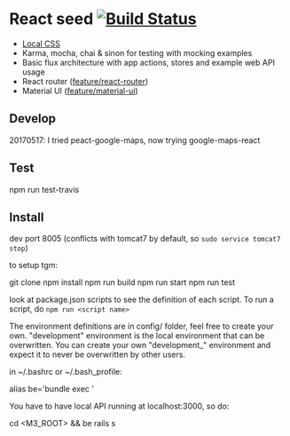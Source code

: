 # React seed [![Build Status](https://travis-ci.org/badsyntax/react-seed.svg?branch=master)](https://travis-ci.org/badsyntax/react-seed)

* [Local CSS](https://github.com/webpack/css-loader#local-scope)
* Karma, mocha, chai & sinon for testing with mocking examples
* Basic flux architecture with app actions, stores and example web API usage
* React router ([feature/react-router](https://github.com/badsyntax/react-seed/tree/feature/react-router))
* Material UI ([feature/material-ui](https://github.com/badsyntax/react-seed/tree/feature/material-ui))

## Develop

20170517: I tried peact-google-maps, now trying google-maps-react

## Test

 npm run test-travis

## Install

dev port 8005 (conflicts with tomcat7 by default, so `sudo service tomcat7 stop`)

to setup tgm:

 git clone <your repo>
 npm install
 npm run build
 npm run start
 npm run test

look at package.json scripts to see the definition of each script. To run a script, do `npm run <script name>`

The environment definitions are in config/ folder, feel free to create your own. "development" environment is the local environment that can be overwritten. You can create your own "development_<username>" environment and expect it to never be overwritten by other users.

in ~/.bashrc or ~/.bash_profile:

 alias be='bundle exec '

You have to have local API running at localhost:3000, so do:

 cd <M3_ROOT> && be rails s



